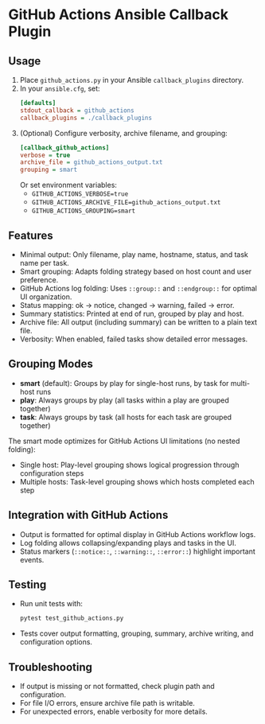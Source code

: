 # GitHub Actions Ansible Callback Plugin

## Usage

1. Place `github_actions.py` in your Ansible `callback_plugins` directory.
2. In your `ansible.cfg`, set:
   ```ini
   [defaults]
   stdout_callback = github_actions
   callback_plugins = ./callback_plugins
   ```
3. (Optional) Configure verbosity, archive filename, and grouping:
   ```ini
   [callback_github_actions]
   verbose = true
   archive_file = github_actions_output.txt
   grouping = smart
   ```
   Or set environment variables:
   - `GITHUB_ACTIONS_VERBOSE=true`
   - `GITHUB_ACTIONS_ARCHIVE_FILE=github_actions_output.txt`
   - `GITHUB_ACTIONS_GROUPING=smart`

## Features
- Minimal output: Only filename, play name, hostname, status, and task name per task.
- Smart grouping: Adapts folding strategy based on host count and user preference.
- GitHub Actions log folding: Uses `::group::` and `::endgroup::` for optimal UI organization.
- Status mapping: ok → notice, changed → warning, failed → error.
- Summary statistics: Printed at end of run, grouped by play and host.
- Archive file: All output (including summary) can be written to a plain text file.
- Verbosity: When enabled, failed tasks show detailed error messages.

## Grouping Modes
- **smart** (default): Groups by play for single-host runs, by task for multi-host runs
- **play**: Always groups by play (all tasks within a play are grouped together)
- **task**: Always groups by task (all hosts for each task are grouped together)

The smart mode optimizes for GitHub Actions UI limitations (no nested folding):
- Single host: Play-level grouping shows logical progression through configuration steps
- Multiple hosts: Task-level grouping shows which hosts completed each step

## Integration with GitHub Actions
- Output is formatted for optimal display in GitHub Actions workflow logs.
- Log folding allows collapsing/expanding plays and tasks in the UI.
- Status markers (`::notice::`, `::warning::`, `::error::`) highlight important events.

## Testing
- Run unit tests with:
  ```bash
  pytest test_github_actions.py
  ```
- Tests cover output formatting, grouping, summary, archive writing, and configuration options.

## Troubleshooting
- If output is missing or not formatted, check plugin path and configuration.
- For file I/O errors, ensure archive file path is writable.
- For unexpected errors, enable verbosity for more details.
